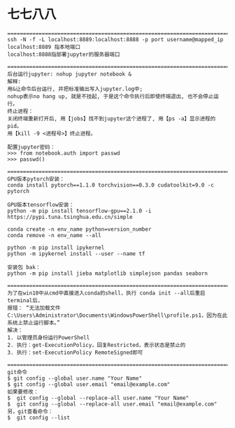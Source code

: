 # 七七八八
   
    ==============================================================================
    ssh -N -f -L localhost:8889:localhost:8888 -p port username@mapped_ip  
    localhost:8889 指本地端口   
    localhost:8888指部署jupyter的服务器端口  

    ==============================================================================
    后台运行jupyter: nohup jupyter notebook &  
    解释:   
    用&让命令后台运行, 并把标准输出写入jupyter.log中;  
    nohup表示no hang up, 就是不挂起, 于是这个命令执行后即使终端退出, 也不会停止运行。  
    终止进程：  
    关闭终端重新打开后, 用【jobs】找不到jupyter这个进程了, 用【ps -a】显示进程的pid。  
    用【kill -9 <进程号>】终止进程。  

    配置jupyter密码：  
    >>> from notebook.auth import passwd  
    >>> passwd()  

    ==============================================================================
    GPU版本pytorch安装：  
    conda install pytorch==1.1.0 torchvision==0.3.0 cudatoolkit=9.0 -c pytorch  

    GPU版本tensorflow安装：  
    python -m pip install tensorflow-gpu==2.1.0 -i https://pypi.tuna.tsinghua.edu.cn/simple  

    conda create -n env_name python=version_number  
    conda remove -n env_name --all

    python -m pip install ipykernel  
    python -m ipykernel install --user --name tf    

    安装包 bak：
    python -m pip install jieba matplotlib simplejson pandas seaborn

    ==============================================================================
    为了在win10中从cmd中直接进入conda的shell，执行 conda init --all后重启terminal后，
    报错： “无法加载文件 C:\Users\Administrator\Documents\WindowsPowerShell\profile.ps1，因为在此系统上禁止运行脚本。” 
    解决：
    1. 以管理员身份运行PowerShell
    2. 执行：get-ExecutionPolicy，回复Restricted，表示状态是禁止的
    3. 执行：set-ExecutionPolicy RemoteSigned即可

    ==============================================================================
    git命令
    $ git config --global user.name "Your Name"
    $ git config --global user.email "email@example.com"
    如果要修改：
    $  git config --global --replace-all user.name "Your Name"
    $  git config --global --replace-all user.email "email@example.com" 
    另，git查看命令： 
    $  git config --list 
